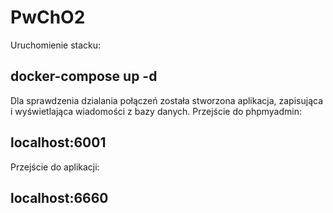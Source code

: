 # PwChO2
Uruchomienie stacku:
## docker-compose up -d
Dla sprawdzenia dzialania połączeń została stworzona aplikacja, zapisująca i wyświetlająca wiadomości z bazy danych.
Przejście do phpmyadmin:
## localhost:6001
Przejście do aplikacji:
## localhost:6660
